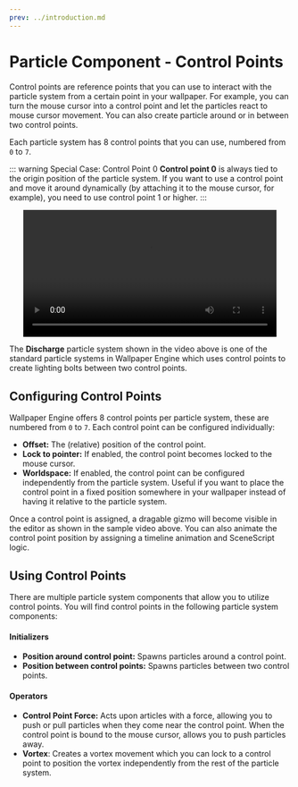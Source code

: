 ```yaml
---
prev: ../introduction.md
---
```


# Particle Component - Control Points

Control points are reference points that you can use to interact with the particle system from a certain point in your wallpaper. For example, you can turn the mouse cursor into a control point and let the particles react to mouse cursor movement. You can also create particle around or in between two control points.

Each particle system has 8 control points that you can use, numbered from `0` to `7`.

::: warning Special Case: Control Point 0
**Control point 0** is always tied to the origin position of the particle system. If you want to use a control point and move it around dynamically (by attaching it to the mouse cursor, for example), you need to use control point 1 or higher.
:::

<video width="90%" style="margin:0 auto;display:block;" controls loop autoplay>
  <source src="/videos/particle_control_point.mp4" type="video/mp4">
  Your browser does not support the video tag.
</video>

The **Discharge** particle system shown in the video above is one of the standard particle systems in Wallpaper Engine which uses control points to create lighting bolts between two control points.

## Configuring Control Points

Wallpaper Engine offers 8 control points per particle system, these are numbered from `0` to `7`. Each control point can be configured individually:

* **Offset:** The (relative) position of the control point.
* **Lock to pointer:** If enabled, the control point becomes locked to the mouse cursor.
* **Worldspace:** If enabled, the control point can be configured independently from the particle system. Useful if you want to place the control point in a fixed position somewhere in your wallpaper instead of having it relative to the particle system.

Once a control point is assigned, a dragable gizmo will become visible in the editor as shown in the sample video above. You can also animate the control point position by assigning a timeline animation and SceneScript logic.

## Using Control Points

There are multiple particle system components that allow you to utilize control points. You will find control points in the following particle system components:

#### Initializers
* **Position around control point:** Spawns particles around a control point.
* **Position between control points:** Spawns particles between two control points.

#### Operators
* **Control Point Force:** Acts upon articles with a force, allowing you to push or pull particles when they come near the control point. When the control point is bound to the mouse cursor, allows you to push particles away.
* **Vortex**: Creates a vortex movement which you can lock to a control point to position the vortex independently from the rest of the particle system.